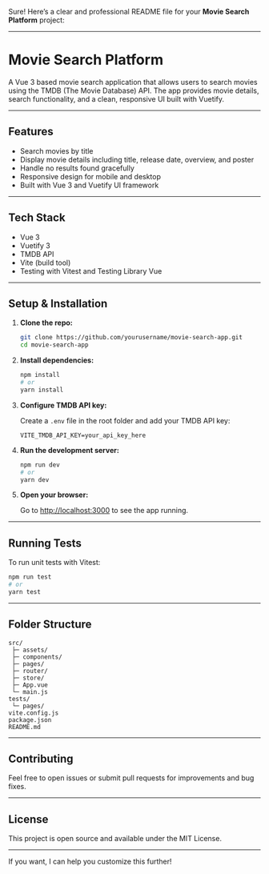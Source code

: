 Sure! Here’s a clear and professional README file for your **Movie Search Platform** project:

---

# Movie Search Platform

A Vue 3 based movie search application that allows users to search movies using the TMDB (The Movie Database) API. The app provides movie details, search functionality, and a clean, responsive UI built with Vuetify.

---

## Features

* Search movies by title
* Display movie details including title, release date, overview, and poster
* Handle no results found gracefully
* Responsive design for mobile and desktop
* Built with Vue 3 and Vuetify UI framework

---

## Tech Stack

* Vue 3
* Vuetify 3
* TMDB API
* Vite (build tool)
* Testing with Vitest and Testing Library Vue

---

## Setup & Installation

1. **Clone the repo:**

   ```bash
   git clone https://github.com/yourusername/movie-search-app.git
   cd movie-search-app
   ```

2. **Install dependencies:**

   ```bash
   npm install
   # or
   yarn install
   ```

3. **Configure TMDB API key:**

   Create a `.env` file in the root folder and add your TMDB API key:

   ```env
   VITE_TMDB_API_KEY=your_api_key_here
   ```

4. **Run the development server:**

   ```bash
   npm run dev
   # or
   yarn dev
   ```

5. **Open your browser:**

   Go to [http://localhost:3000](http://localhost:3000) to see the app running.

---

## Running Tests

To run unit tests with Vitest:

```bash
npm run test
# or
yarn test
```

---

## Folder Structure

```
src/
 ├─ assets/
 ├─ components/
 ├─ pages/
 ├─ router/
 ├─ store/
 ├─ App.vue
 └─ main.js
tests/
 └─ pages/
vite.config.js
package.json
README.md
```

---

## Contributing

Feel free to open issues or submit pull requests for improvements and bug fixes.

---

## License

This project is open source and available under the MIT License.

---

If you want, I can help you customize this further!
